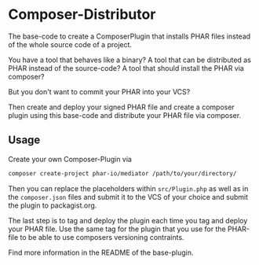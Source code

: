 # Composer-Distributor

The base-code to create a ComposerPlugin that installs PHAR files
instead of the whole source code of a project.

You have a tool that behaves like a binary? A tool that can be distributed as
PHAR instead of the source-code? A tool that should install the PHAR via
composer?

But you don't want to commit your PHAR into your VCS?

Then create and deploy your signed PHAR file and create a composer plugin using
this base-code and distribute your PHAR file via composer.

## Usage

Create your own Composer-Plugin via

```bash
composer create-project phar-io/mediator /path/to/your/directory/
```

Then you can replace the placeholders within `src/Plugin.php` as well as in the
`composer.json` files and submit it to the VCS of your choice and submit the
plugin to packagist.org.

The last step is to tag and deploy the plugin each time you tag and deploy your
PHAR file. Use the same tag for the plugin that you use for the PHAR-file to be
able to use composers versioning contraints.

Find more information in the README of the base-plugin.
